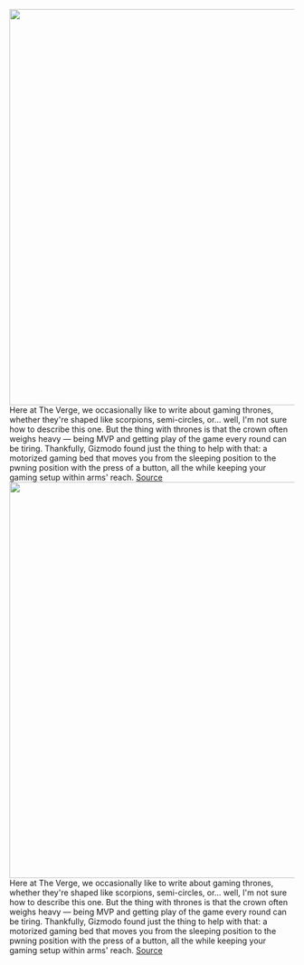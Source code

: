 <img src='https://cdn.vox-cdn.com/thumbor/_SN_sLcK0PNgnF8fcSGLpSUA1bs=/0x0:1675x1340/1200x0/filters:focal(0x0:1675x1340):no_upscale()/cdn.vox-cdn.com/uploads/chorus_asset/file/23377502/top_03.jpg' width='700px' /><br/>
Here at The Verge, we occasionally like to write about gaming thrones, whether they're shaped like scorpions, semi-circles, or... well, I'm not sure how to describe this one. But the thing with thrones is that the crown often weighs heavy — being MVP and getting play of the game every round can be tiring. Thankfully, Gizmodo found just the thing to help with that: a motorized gaming bed that moves you from the sleeping position to the pwning position with the press of a button, all the while keeping your gaming setup within arms' reach.
<a href='https://www.theverge.com/2022/4/8/23017239/electric-gaming-bed-bauhutte-motorized-desk-station'> Source <a/><img src='https://cdn.vox-cdn.com/thumbor/_SN_sLcK0PNgnF8fcSGLpSUA1bs=/0x0:1675x1340/1200x0/filters:focal(0x0:1675x1340):no_upscale()/cdn.vox-cdn.com/uploads/chorus_asset/file/23377502/top_03.jpg' width='700px' /><br/>
Here at The Verge, we occasionally like to write about gaming thrones, whether they're shaped like scorpions, semi-circles, or... well, I'm not sure how to describe this one. But the thing with thrones is that the crown often weighs heavy — being MVP and getting play of the game every round can be tiring. Thankfully, Gizmodo found just the thing to help with that: a motorized gaming bed that moves you from the sleeping position to the pwning position with the press of a button, all the while keeping your gaming setup within arms' reach.
<a href='https://www.theverge.com/2022/4/8/23017239/electric-gaming-bed-bauhutte-motorized-desk-station'> Source <a/>